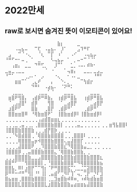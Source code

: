 # 2022만세
## raw로 보시면 숨겨진 뜻이 이모티콘이 있어요!
   ⠀⠀⠀⠀⠀⠀⠀⠀⠀⠀⠀⠀⠀⠀⠀⠀⣷⡆⠀⠀⠀⠀⣀⠀⠀⠀⠀⠀
⠀⠀⠀⠠⢤⣦⠤⠀⠀⠉⢏⠀⠠⣤⣦⠄⠀⡸⠁⠀⠀⠀⣠⠹⠛⠏⠀⠀⠀⠀
⠀⣠⠀⠀⠉⠈⠐⢄⠀⠀⠈⢆⠀⠉⡏⠀⠰⠁⠀⠀⠠⠊⠀⠀⠠⢤⣦⡤⠀⠀
⠘⠛⠋⠒⠂⠤⢀⠀⠁⠀⣀⠀⠀⠀⠣⢤⣦⡤⠀⠁⠀⡀⠤⠒⠉⠈⠈⠁⠀⠀
⠀⠀⢠⣶⡄⠀⣀⣀⠀⠙⠛⢋⡀⠀⠀⡸⠉⠁⠀⠀⣁⡀⠠⠤⠄⠾⠷⠂⠀⠀
⣀⣤⣀⢀⣀⣀⠀⠀⠀⠀⠀⠀⠈⠀⠐⠀⠀⠀⠁⢤⣶⡄⠀⠀⣀⣀⡀⣀⣠⣀
⠘⠉⠁⠀⠀⠀⢀⡠⠄⠂⠀⡠⠀⠀⠀⠐⢄⠀⠀⠂⠠⠄⣀⠀⠀⠀⠀⠘⠛⠃
⠀⠀⠀⣶⣶⠉⠁⠀⢀⣄⠞⠀⠀⠀⡄⠀⠀⠑⠄⡀⠀⠀⠀⠉⢳⣾⡖⠀⠀⠀
⠀⠀⠀⠀⠀⠀⠀⠀⠙⠛⠃⠀⠠⣴⣦⠄⠀⠈⠝⠛⠅⠀⠀⠀⠀⠀⠀⠀⠀⠀
⠀⠀⢀⣀⣀⡀⠀⠀⠀⠀⢀⣀⣀⠁⠈⠀⠀⠀⣀⣀⣀⠀⠀⠀⠀⠀⣀⣀⣀⠀⠀⠀
⠀⣶⣿⠟⢻⣿⡄⠀⢠⣾⡿⠛⠿⣷⡄⠀⢰⣾⡿⠛⣿⣧⠀⠀⢰⣾⡿⠛⣿⣧
⠀⠈⢀⣠⣼⣿⠃⠀⣾⡿⠀⠀⠀⢻⣿⠀⠀⠁⣀⣴⣿⡟⠀⠀⠀⠁⣀⣴⣿⡟
⠀⣰⣿⠟⠋⠀⠀⠀⣿⣷⠀⠀⢀⣿⡟⠀⢀⣾⡿⠛⠁⠀⠀⠀⢀⣾⡿⠛⠁
⠀⣿⣿⣶⣶⣿⠿⠀⠘⢿⣷⣶⣿⠟⠁⠀⢸⣿⣷⣶⣾⡿⠇⢸⣿⣷⣶⣾⡿⠇
⢀⢀⢀⢀⢀⢀⢀⢀⢀⢀⢠⣴⣾⣿⣶⣶⣆⢀⢀⢀⢀⢀⢀⢀⢀⢀⢀⢀⢀
⢀⢀⢀⣀⢀⣤⢀⢀⡀⢀⣿⣿⣿⣿⣷⣿⣿⡇⢀⢀⢀⢀⣤⣀⢀⢀⢀⢀⢀
⢀⢀ ⣶⢻⣧⣿⣿⠇ ⢸⣿⣿⣿⣷⣿⣿⣿⣷⢀⢀⢀⣾⡟⣿⡷⢀⢀⢀⢀
⢀⢀⠈⠳⣿⣾⣿⣿⢀⠈⢿⣿⣿⣷⣿⣿⣿⣿⢀⢀⢀⣿⣿⣿⠇⢀⢀⢀⢀
⢀⢀⢀⢀⢿⣿⣿⣿⣤⡶⠺⣿⣿⣿⣷⣿⣿⣿⢄⣤⣼⣿⣿⡏⢀⢀⢀⢀⢀
⢀⢀⢀⢀⣼⣿⣿⣿⠟⢀⢀⠹⣿⣿⣿⣷⣿⣿⣎⠙⢿⣿⣿⣷⣤⣀⡀⢀⢀
⢀⢀⢀ ⢸⣿⣿⣿⡿⢀⢀⣤⣿⣿⣿⣷⣿⣿⣿⣄⠈⢿⣿⣿⣷⣿⣿⣷⡀⢀
⢀⢀⢀⣿⣿⣿⣿⣷⣀⣀⣠⣿⣿⣿⣿⣷⣿⣷⣿⣿⣷⣾⣿⣿⣿⣷⣿⣿⣿⣆
⣿⣿⠛⠋⠉⠉⢻⣿⣿⣿⣿⡇⡀⠘⣿⣿⣿⣷⣿⣿⣿⠛⠻⢿⣿⣿⣿⣿⣷⣦
⣿⣿⣧⡀⠿⠇⣰⣿⡟⠉⠉⢻⡆⠈⠟⠛⣿⣿⣿⣯⡉⢁⣀⣈⣉⣽⣿⣿⣿⣷
⡿⠛⠛⠒⠚⠛⠉⢻⡇⠘⠃⢸⡇⢀⣤⣾⠋⢉⠻⠏⢹⠁⢤⡀⢉⡟⠉⡙⠏⣹
⣿⣦⣶⣶⢀⣿⣿⣿⣷⣿⣿⣿⡇⢀⣀⣹⣶⣿⣷⠾⠿⠶⡀⠰⠾⢷⣾⣷⣶⣿
⣿⣿⣿⣿⣇⣿⣿⣿⣷⣿⣿⣿⣇⣰⣿⣿⣷⣿⣿⣷⣤⣴⣶⣶⣦⣼⣿⣿⣿⣷




